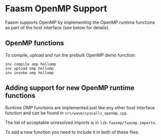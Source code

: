 # Faasm OpenMP Support

Faasm supports OpenMP by implementing the OpenMP runtime functions as part of the host
interface (see below for details).

## OpenMP functions

To compile, upload and run the prebuilt OpenMP demo function:

```
inv compile omp hellomp
inv upload omp hellomp
inv invoke omp hellomp
```

## Adding support for new OpenMP runtime functions

Runtime OMP functions are implemented just like any other host interface function 
and can be found in `src/wasm/syscalls_openmp.cpp`. 

The list of acceptable unresolved imports is in `lib-faasmp/faasmp.imports`.

To add a new function you need to include it in both of these files. 
